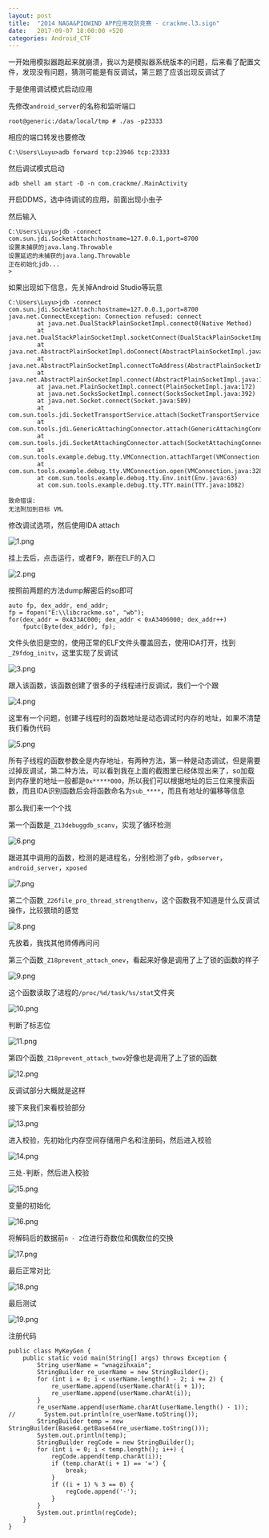 ```yaml
---
layout: post
title:  "2014 NAGA&PIOWIND APP应用攻防竞赛 - crackme.l3.sign"
date:   2017-09-07 18:00:00 +520
categories: Android_CTF
---
```


一开始用模拟器跑起来就崩溃，我以为是模拟器系统版本的问题，后来看了配置文件，发现没有问题，猜测可能是有反调试，第三题了应该出现反调试了

于是使用调试模式启动应用

先修改`android_server`的名称和监听端口
```
root@generic:/data/local/tmp # ./as -p23333
```

相应的端口转发也要修改
```
C:\Users\Luyu>adb forward tcp:23946 tcp:23333
```

然后调试模式启动
```
adb shell am start -D -n com.crackme/.MainActivity
```

开启DDMS，选中待调试的应用，前面出现小虫子

然后输入
```
C:\Users\Luyu>jdb -connect com.sun.jdi.SocketAttach:hostname=127.0.0.1,port=8700
设置未捕获的java.lang.Throwable
设置延迟的未捕获的java.lang.Throwable
正在初始化jdb...
>
```

如果出现如下信息，先关掉Android Studio等玩意
```
C:\Users\Luyu>jdb -connect com.sun.jdi.SocketAttach:hostname=127.0.0.1,port=8700
java.net.ConnectException: Connection refused: connect
        at java.net.DualStackPlainSocketImpl.connect0(Native Method)
        at java.net.DualStackPlainSocketImpl.socketConnect(DualStackPlainSocketImpl.java:79)
        at java.net.AbstractPlainSocketImpl.doConnect(AbstractPlainSocketImpl.java:350)
        at java.net.AbstractPlainSocketImpl.connectToAddress(AbstractPlainSocketImpl.java:206)
        at java.net.AbstractPlainSocketImpl.connect(AbstractPlainSocketImpl.java:188)
        at java.net.PlainSocketImpl.connect(PlainSocketImpl.java:172)
        at java.net.SocksSocketImpl.connect(SocksSocketImpl.java:392)
        at java.net.Socket.connect(Socket.java:589)
        at com.sun.tools.jdi.SocketTransportService.attach(SocketTransportService.java:222)
        at com.sun.tools.jdi.GenericAttachingConnector.attach(GenericAttachingConnector.java:116)
        at com.sun.tools.jdi.SocketAttachingConnector.attach(SocketAttachingConnector.java:90)
        at com.sun.tools.example.debug.tty.VMConnection.attachTarget(VMConnection.java:519)
        at com.sun.tools.example.debug.tty.VMConnection.open(VMConnection.java:328)
        at com.sun.tools.example.debug.tty.Env.init(Env.java:63)
        at com.sun.tools.example.debug.tty.TTY.main(TTY.java:1082)

致命错误:
无法附加到目标 VM。
```

修改调试选项，然后使用IDA attach

![1.png](/assets/resources/1098ADA7B554FCDE0F477ED5A2D8DA91.png)

挂上去后，点击运行，或者F9，断在ELF的入口

![2.png](/assets/resources/6FEC6AB80F61B9E4F77EC583DC947D2A.png)

按照前两题的方法dump解密后的so即可
```
auto fp, dex_addr, end_addr;  
fp = fopen("E:\\libcrackme.so", "wb");  
for(dex_addr = 0xA33AC000; dex_addr < 0xA3406000; dex_addr++)
    fputc(Byte(dex_addr), fp);
```

文件头依旧是空的，使用正常的ELF文件头覆盖回去，使用IDA打开，找到` _Z9fdog_initv`，这里实现了反调试

![3.png](/assets/resources/498EFB365FF6DD6C40D43077284A2AC1.png)

跟入该函数，该函数创建了很多的子线程进行反调试，我们一个个跟

![4.png](/assets/resources/A5A58A49602207AB31764C6B18C5C4E1.png)

这里有一个问题，创建子线程时的函数地址是动态调试时内存的地址，如果不清楚我们看伪代码

![5.png](/assets/resources/6A198B5C3CC47FAD8A85A9FA7F9ED05E.png)

所有子线程的函数参数全是内存地址，有两种方法，第一种是动态调试，但是需要过掉反调试，第二种方法，可以看到我在上面的截图里已经体现出来了，so加载到内存里的地址一般都是`0x*****000`，所以我们可以根据地址的后三位来搜索函数，而且IDA识别函数后会将函数命名为`sub_****`，而且有地址的偏移等信息

那么我们来一个个找

第一个函数是`_Z13debuggdb_scanv`，实现了循环检测

![6.png](/assets/resources/DA3C85C3EEC9E256AC9BD419BBAB91BF.png)

跟进其中调用的函数，检测的是进程名，分别检测了`gdb`，`gdbserver`，`android_server`，`xposed`

![7.png](/assets/resources/517640C44ADDC20E9D15FB2BAA5699C8.png)

第二个函数`_Z26file_pro_thread_strengthenv`，这个函数我不知道是什么反调试操作，比较猥琐的感觉

![8.png](/assets/resources/A131DF4ECE6D399B1DD952EFDA482F41.png)

先放着，我找其他师傅再问问

第三个函数`_Z18prevent_attach_onev`，看起来好像是调用了上了锁的函数的样子

![9.png](/assets/resources/68D249F50E4510F32EA56ABDC75F09A5.png)

这个函数读取了进程的`/proc/%d/task/%s/stat`文件夹

![10.png](/assets/resources/BB4DB84C4581D49C104DD1E556C2D6B2.png)

判断了标志位

![11.png](/assets/resources/078D0174288A3D22C463E53A0EF6263E.png)

第四个函数`_Z18prevent_attach_twov`好像也是调用了上了锁的函数

![12.png](/assets/resources/6442363E81D8A1B9F39752CF1C984C8B.png)

反调试部分大概就是这样

接下来我们来看校验部分

![13.png](/assets/resources/C0071816F849A5155C831835422527E6.png)

进入校验，先初始化内存空间存储用户名和注册码，然后进入校验

![14.png](/assets/resources/CF11BBEC596863034A112C03AE1FE063.png)

三处`-`判断，然后进入校验

![15.png](/assets/resources/C9B3040DB4F3231178ADAD698836CD7F.png)

变量的初始化

![16.png](/assets/resources/7FB63E6397C75B3F256C9E8D7FC0C024.png)

将解码后的数据前`n - 2`位进行奇数位和偶数位的交换

![17.png](/assets/resources/13127DAB8935D51FBB3EC5E0329FA4D4.png)

最后正常对比

![18.png](/assets/resources/B1466BD6D40C44B5C5B28246AB71F4C0.png)

最后测试

![19.png](/assets/resources/3A52AFF2D112F191D2D62383F68A461F.png)

注册代码
```
public class MyKeyGen {
    public static void main(String[] args) throws Exception {
        String userName = "wnagzihxain";
        StringBuilder re_userName = new StringBuilder();
        for (int i = 0; i < userName.length() - 2; i += 2) {
            re_userName.append(userName.charAt(i + 1));
            re_userName.append(userName.charAt(i));
        }
        re_userName.append(userName.charAt(userName.length() - 1));
//        System.out.println(re_userName.toString());
        StringBuilder temp = new StringBuilder(Base64.getBase64(re_userName.toString()));
        System.out.println(temp);
        StringBuilder regCode = new StringBuilder();
        for (int i = 0; i < temp.length(); i++) {
            regCode.append(temp.charAt(i));
            if (temp.charAt(i + 1) == '=') {
                break;
            }
            if ((i + 1) % 3 == 0) {
                regCode.append('-');
            }
        }
        System.out.println(regCode);
    }
}
```